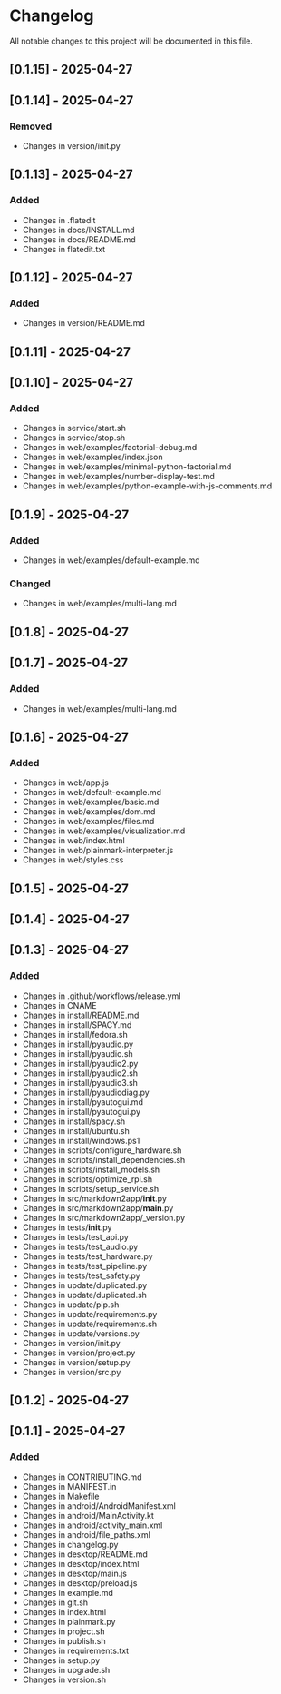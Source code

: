 # Changelog

All notable changes to this project will be documented in this file.

## [0.1.15] - 2025-04-27

## [0.1.14] - 2025-04-27

### Removed
- Changes in version/init.py

## [0.1.13] - 2025-04-27

### Added
- Changes in .flatedit
- Changes in docs/INSTALL.md
- Changes in docs/README.md
- Changes in flatedit.txt

## [0.1.12] - 2025-04-27

### Added
- Changes in version/README.md

## [0.1.11] - 2025-04-27

## [0.1.10] - 2025-04-27

### Added
- Changes in service/start.sh
- Changes in service/stop.sh
- Changes in web/examples/factorial-debug.md
- Changes in web/examples/index.json
- Changes in web/examples/minimal-python-factorial.md
- Changes in web/examples/number-display-test.md
- Changes in web/examples/python-example-with-js-comments.md

## [0.1.9] - 2025-04-27

### Added
- Changes in web/examples/default-example.md

### Changed
- Changes in web/examples/multi-lang.md

## [0.1.8] - 2025-04-27

## [0.1.7] - 2025-04-27

### Added
- Changes in web/examples/multi-lang.md

## [0.1.6] - 2025-04-27

### Added
- Changes in web/app.js
- Changes in web/default-example.md
- Changes in web/examples/basic.md
- Changes in web/examples/dom.md
- Changes in web/examples/files.md
- Changes in web/examples/visualization.md
- Changes in web/index.html
- Changes in web/plainmark-interpreter.js
- Changes in web/styles.css

## [0.1.5] - 2025-04-27

## [0.1.4] - 2025-04-27

## [0.1.3] - 2025-04-27

### Added
- Changes in .github/workflows/release.yml
- Changes in CNAME
- Changes in install/README.md
- Changes in install/SPACY.md
- Changes in install/fedora.sh
- Changes in install/pyaudio.py
- Changes in install/pyaudio.sh
- Changes in install/pyaudio2.py
- Changes in install/pyaudio2.sh
- Changes in install/pyaudio3.sh
- Changes in install/pyaudiodiag.py
- Changes in install/pyautogui.md
- Changes in install/pyautogui.py
- Changes in install/spacy.sh
- Changes in install/ubuntu.sh
- Changes in install/windows.ps1
- Changes in scripts/configure_hardware.sh
- Changes in scripts/install_dependencies.sh
- Changes in scripts/install_models.sh
- Changes in scripts/optimize_rpi.sh
- Changes in scripts/setup_service.sh
- Changes in src/markdown2app/__init__.py
- Changes in src/markdown2app/__main__.py
- Changes in src/markdown2app/_version.py
- Changes in tests/__init__.py
- Changes in tests/test_api.py
- Changes in tests/test_audio.py
- Changes in tests/test_hardware.py
- Changes in tests/test_pipeline.py
- Changes in tests/test_safety.py
- Changes in update/duplicated.py
- Changes in update/duplicated.sh
- Changes in update/pip.sh
- Changes in update/requirements.py
- Changes in update/requirements.sh
- Changes in update/versions.py
- Changes in version/init.py
- Changes in version/project.py
- Changes in version/setup.py
- Changes in version/src.py

## [0.1.2] - 2025-04-27

## [0.1.1] - 2025-04-27

### Added
- Changes in CONTRIBUTING.md
- Changes in MANIFEST.in
- Changes in Makefile
- Changes in android/AndroidManifest.xml
- Changes in android/MainActivity.kt
- Changes in android/activity_main.xml
- Changes in android/file_paths.xml
- Changes in changelog.py
- Changes in desktop/README.md
- Changes in desktop/index.html
- Changes in desktop/main.js
- Changes in desktop/preload.js
- Changes in example.md
- Changes in git.sh
- Changes in index.html
- Changes in plainmark.py
- Changes in project.sh
- Changes in publish.sh
- Changes in requirements.txt
- Changes in setup.py
- Changes in upgrade.sh
- Changes in version.sh

